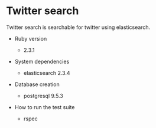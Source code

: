 # Twitter search

Twitter search is searchable for twitter using elasticsearch.

* Ruby version
  - 2.3.1

* System dependencies
  - elasticsearch 2.3.4

* Database creation
  - postgresql 9.5.3

* How to run the test suite
  - rspec

